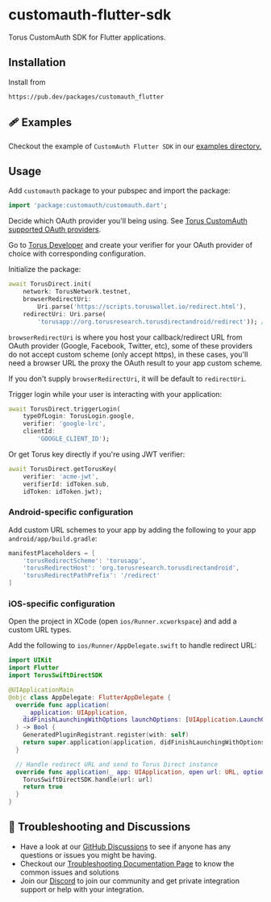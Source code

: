 # customauth-flutter-sdk

Torus CustomAuth SDK for Flutter applications.

## Installation

Install from

```
https://pub.dev/packages/customauth_flutter
```

## 🩹 Examples

Checkout the example of `CustomAuth Flutter SDK` in our
[examples directory.](https://github.com/torusresearch/customauth-flutter-sdk/tree/master/example)

## Usage

Add `customauth` package to your pubspec and import the package:

```dart
import 'package:customauth/customauth.dart';
```

Decide which OAuth provider you'll being using. See
[Torus CustomAuth supported OAuth providers](https://docs.tor.us/customauth/supported-authenticators-verifiers).

Go to [Torus Developer](https://developer.tor.us) and create your verifier for
your OAuth provider of choice with corresponding configuration.

Initialize the package:

```dart
await TorusDirect.init(
    network: TorusNetwork.testnet,
    browserRedirectUri:
        Uri.parse('https://scripts.toruswallet.io/redirect.html'),
    redirectUri: Uri.parse(
        'torusapp://org.torusresearch.torusdirectandroid/redirect')); // Replace with your app URL
```

`browserRedirectUri` is where you host your callback/redirect URL from OAuth
provider (Google, Facebook, Twitter, etc), some of these providers do not accept
custom scheme (only accept https), in these cases, you'll need a browser URL the
proxy the OAuth result to your app custom scheme.

If you don't supply `browserRedirectUri`, it will be default to `redirectUri`.

Trigger login while your user is interacting with your application:

```dart
await TorusDirect.triggerLogin(
    typeOfLogin: TorusLogin.google,
    verifier: 'google-lrc',
    clientId:
        'GOOGLE_CLIENT_ID');
```

Or get Torus key directly if you're using JWT verifier:

```dart
await TorusDirect.getTorusKey(
    verifier: 'acme-jwt',
    verifierId: idToken.sub,
    idToken: idToken.jwt);
```

### Android-specific configuration

Add custom URL schemes to your app by adding the following to your app
`android/app/build.gradle`:

```groovy
manifestPlaceholders = [
    'torusRedirectScheme': 'torusapp',
    'torusRedirectHost': 'org.torusresearch.torusdirectandroid',
    'torusRedirectPathPrefix': '/redirect'
]
```

### iOS-specific configuration

Open the project in XCode (open `ios/Runner.xcworkspace`) and add a custom URL
types.

Add the following to `ios/Runner/AppDelegate.swift` to handle redirect URL:

```swift
import UIKit
import Flutter
import TorusSwiftDirectSDK

@UIApplicationMain
@objc class AppDelegate: FlutterAppDelegate {
  override func application(
    _ application: UIApplication,
    didFinishLaunchingWithOptions launchOptions: [UIApplication.LaunchOptionsKey: Any]?
  ) -> Bool {
    GeneratedPluginRegistrant.register(with: self)
    return super.application(application, didFinishLaunchingWithOptions: launchOptions)
  }

  // Handle redirect URL and send to Torus Direct instance
  override func application(_ app: UIApplication, open url: URL, options: [UIApplication.OpenURLOptionsKey : Any] = [:]) -> Bool {
    TorusSwiftDirectSDK.handle(url: url)
    return true
  }
}

```

## 💬 Troubleshooting and Discussions

- Have a look at our
  [GitHub Discussions](https://github.com/Web3Auth/Web3Auth/discussions?discussions_q=sort%3Atop)
  to see if anyone has any questions or issues you might be having.
- Checkout our
  [Troubleshooting Documentation Page](https://web3auth.io/docs/troubleshooting)
  to know the common issues and solutions
- Join our [Discord](https://discord.gg/web3auth) to join our community and get
  private integration support or help with your integration.
